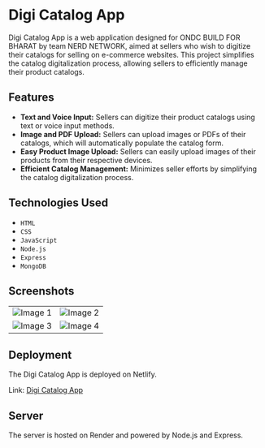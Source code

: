 
# Digi Catalog App

Digi Catalog App is a web application designed for ONDC BUILD FOR BHARAT by team NERD NETWORK, aimed at sellers who wish to digitize their catalogs for selling on e-commerce websites. This project simplifies the catalog digitalization process, allowing sellers to efficiently manage their product catalogs.


## Features

- **Text and Voice Input:** Sellers can digitize their product catalogs using text or voice input methods.
- **Image and PDF Upload:** Sellers can upload images or PDFs of their catalogs, which will automatically populate the catalog form.
- **Easy Product Image Upload:** Sellers can easily upload images of their products from their respective devices.
- **Efficient Catalog Management:** Minimizes seller efforts by simplifying the catalog digitalization process.


## Technologies Used

- `HTML`
- `CSS`
- `JavaScript`
- `Node.js`
- `Express`
- `MongoDB`
## Screenshots

<table>
  <tr>
    <td><img src="https://github.com/namanm19/digi-catalogue/assets/94080341/7f6aa587-8b66-4843-99b4-eebcb3176f25" alt="Image 1"></td>
    <td><img src="https://github.com/namanm19/digi-catalogue/assets/94080341/cb70ee7a-1df9-4f7b-90cc-d3090ec89007" alt="Image 2"></td>
  </tr>
  <tr>
    <td><img src="https://github.com/namanm19/digi-catalogue/assets/94080341/037d1588-f5c6-422d-b827-ee20b93f3958" alt="Image 3"></td>
    <td><img src="https://github.com/namanm19/digi-catalogue/assets/94080341/26865380-ba6b-448f-afff-985694f2fb45" alt="Image 4"></td>
  </tr>
</table>

## Deployment

The Digi Catalog App is deployed on Netlify.

Link: [Digi Catalog App](https://digi-catalogue.netlify.app/)
## Server

The server is hosted on Render and powered by Node.js and Express.

